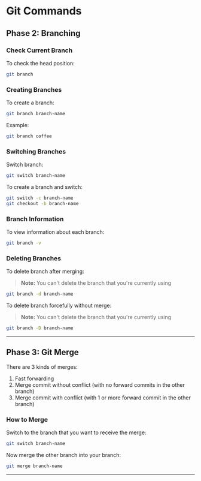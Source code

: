 # Git Commands

## Phase 2: Branching

### Check Current Branch

To check the head position:

```bash
git branch
```

### Creating Branches

To create a branch:

```bash
git branch branch-name
```

Example:

```bash
git branch coffee
```

### Switching Branches

Switch branch:

```bash
git switch branch-name
```

To create a branch and switch:

```bash
git switch -c branch-name
git checkout -b branch-name
```

### Branch Information

To view information about each branch:

```bash
git branch -v
```

### Deleting Branches

To delete branch after merging:

> **Note:** You can't delete the branch that you're currently using

```bash
git branch -d branch-name
```

To delete branch forcefully without merge:

> **Note:** You can't delete the branch that you're currently using

```bash
git branch -D branch-name
```

---

## Phase 3: Git Merge

There are 3 kinds of merges:

1. Fast forwarding
2. Merge commit without conflict (with no forward commits in the other branch)
3. Merge commit with conflict (with 1 or more forward commit in the other branch)

### How to Merge

Switch to the branch that you want to receive the merge:

```bash
git switch branch-name
```

Now merge the other branch into your branch:

```bash
git merge branch-name
```

---
